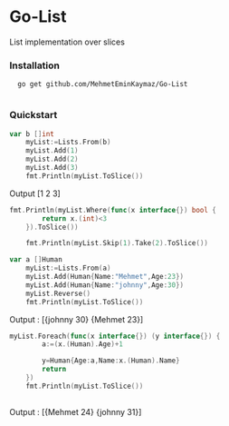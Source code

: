 # Go-List
List implementation over slices


### Installation

```
  go get github.com/MehmetEminKaymaz/Go-List
  
```

### Quickstart

```Go
var b []int
	myList:=Lists.From(b)
	myList.Add(1)
	myList.Add(2)
	myList.Add(3)
	fmt.Println(myList.ToSlice())
```

Output
[1 2 3]

```Go
fmt.Println(myList.Where(func(x interface{}) bool {
		return x.(int)<3
	}).ToSlice())

	fmt.Println(myList.Skip(1).Take(2).ToSlice())
```


```Go
var a []Human
	myList:=Lists.From(a)
	myList.Add(Human{Name:"Mehmet",Age:23})
	myList.Add(Human{Name:"johnny",Age:30})
	myList.Reverse()
	fmt.Println(myList.ToSlice())
```
Output : [{johnny 30} {Mehmet 23}]

```Go
myList.Foreach(func(x interface{}) (y interface{}) {
		a:=(x.(Human).Age)+1

		y=Human{Age:a,Name:x.(Human).Name}
		return
	})
	fmt.Println(myList.ToSlice())
  
```

Output : [{Mehmet 24} {johnny 31}]
  

